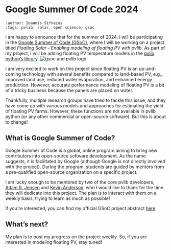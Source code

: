 # Google Summer Of Code 2024
```{post} 2024-05-24
:author: Ioannis Sifnaios
:tags: pvlib, solar, open science, gsoc
```

I am happy to announce that for the summer of 2024, I will be participating in the [Google Summer of Code (GSoC)](https://summerofcode.withgoogle.com/about/), where I will be working on a project titled *Floating Solar - Enabling modeling of floating PV with pvlib*. As part of my project, I will be adding floating PV temperature models in the [pvlib python’s library](https://pvlib-python.readthedocs.io/en/stable/).
![gsoc and pvlib logo](/images/gsoc_at_pvlib.png)

I am very excited to work on this project since floating PV is an up-and-coming technology with several benefits compared to land-based PV, e.g., improved land use, reduced water evaporation, and enhanced energy production. However, accurate performance modeling of floating PV is a bit of a tricky business because the panels are placed on water. 

Thankfully, multiple research groups have tried to tackle this issue, and they have come up with various models and approaches for estimating the yield of floating PV farms. However, these functions are not available in pvlib python (or any other commercial or open-source software). But this is about to change!


## What is Google Summer of Code?
Google Summer of Code is a global, online program aiming to bring new contributors into open-source software development. As the name suggests, it is facilitated by Google (although Google is not directly involved with the project). During the program, students are guided by mentors from a pre-qualified open-source organization on a specific project.

I am lucky enough to be mentored by two of the core pvlib developers, [Adam R. Jensen](https://github.com/AdamRJensen) and [Kevin Anderson](https://github.com/kandersolar), who I would like to thank for the time they will dedicate into this project. The plan is to interact with them on a weekly basis, trying to learn as much as possible! 

If you're interested, you can find my official GSoC project abstract [here](https://summerofcode.withgoogle.com/programs/2024/projects/Z32UN1Qx).

## What’s next?
My plan is to post my progress on the project weekly. So, if you are interested in modeling floating PV, stay tuned!